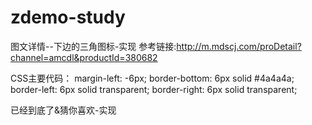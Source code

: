 # zdemo-study

图文详情--下边的三角图标-实现
参考链接:http://m.mdscj.com/proDetail?channel=amcdl&productId=380682


CSS主要代码：
    margin-left: -6px;
    border-bottom: 6px solid #4a4a4a;
    border-left: 6px solid transparent;
    border-right: 6px solid transparent;
    

已经到底了&猜你喜欢-实现



